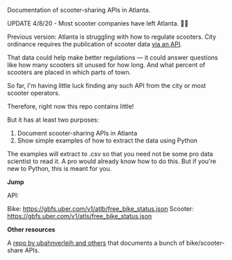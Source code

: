 Documentation of scooter-sharing APIs in Atlanta.

UPDATE 4/8/20 - Most scooter companies have left Atlanta.  🤷‍♀️

Previous version:
Atlanta is struggling with how to regulate scooters.
 City ordinance requires the publication of scooter data [via an API](https://library.municode.com/ga/atlanta/codes/code_of_ordinances?nodeId=PTIICOORENOR_CH150TRVE_ARTXSHDOMODE_S150-406DASH
).

That data could help make better regulations — it could answer questions like how many scooters sit unused for how long. And what percent of scooters are placed in which parts of town.

So far, I'm having little luck finding any such API from the city or most scooter operators.

Therefore, right now this repo contains little!

But it has at least two purposes:
1. Document scooter-sharing APIs in Atlanta
2. Show simple examples of how to extract the data using Python

The examples will extract to .csv so that you need not be some pro data scientist to read it.  A pro would already know how to do this. But if you're new to Python, this is meant for you.

**Jump**

API: 

Bike: https://gbfs.uber.com/v1/atlb/free_bike_status.json
Scooter: https://gbfs.uber.com/v1/atls/free_bike_status.json

**Other resources**

A [repo by ubahnverleih and others](https://github.com/ubahnverleih/WoBike) that documents a bunch of bike/scooter-share APIs.
